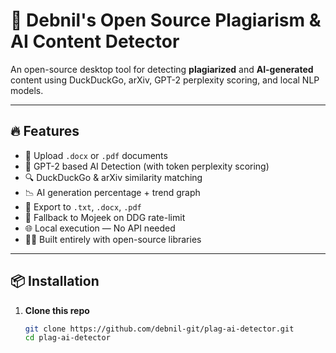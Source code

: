 # 🧠 Debnil's Open Source Plagiarism & AI Content Detector

An open-source desktop tool for detecting **plagiarized** and **AI-generated** content using DuckDuckGo, arXiv, GPT-2 perplexity scoring, and local NLP models.

---

## 🔥 Features

- 📂 Upload `.docx` or `.pdf` documents
- 🧠 GPT-2 based AI Detection (with token perplexity scoring)
- 🔍 DuckDuckGo & arXiv similarity matching
- 📉 AI generation percentage + trend graph
- 🧾 Export to `.txt`, `.docx`, `.pdf`
- 🧪 Fallback to Mojeek on DDG rate-limit
- 🌐 Local execution — No API needed
- 👨‍💻 Built entirely with open-source libraries

---

## 📦 Installation

1. **Clone this repo**  
   ```bash
   git clone https://github.com/debnil-git/plag-ai-detector.git
   cd plag-ai-detector
